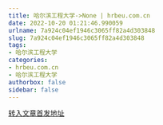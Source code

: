 ```yaml
---
title: 哈尔滨工程大学->None | hrbeu.com.cn
date: 2022-10-20 01:21:46.990059
urlname: 7a924c04ef1946c3065ff82a4d303848
slug: 7a924c04ef1946c3065ff82a4d303848
tags: 
- 哈尔滨工程大学
categories:
- hrbeu.com.cn
- 哈尔滨工程大学
authorbox: false
sidebar: false
---
```





[转入文章首发地址](http://www.stdaily.com/index/kejixinwen/202210/332d55fbc0f84a13b280dde5e1e14c7d.shtml)